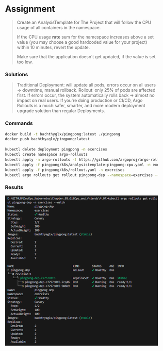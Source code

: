 # Assignment

> Create an AnalysisTemplate for The Project that will follow the CPU usage of all containers in the namespace.
> 
> If the CPU usage **rate** sum for the namespace increases above a set value (you may choose a good hardcoded value for your project) within 10 minutes, revert the update.
> 
> Make sure that the application doesn't get updated, if the value is set too low.

### Solutions

> Traditional Deployment: will update all pods, errors occur on all users → downtime, manual rollback.
> Rollout: only 25% of pods are affected first. If errors occur, the system automatically rolls back → almost no impact on real users.
> If you're doing production or CI/CD, Argo Rollouts is a much safer, smarter, and more modern deployment upgrade solution than regular Deployments.

### Commands

```bash
docker build -t bachthyglx/pingpong:latest ./pingpong
docker push bachthyaglx/pingpong:latest

kubectl delete deployment pingpong -n exercises
kubectl create namespace argo-rollouts
kubectl apply -n argo-rollouts -f https://github.com/argoproj/argo-rollouts/releases/latest/download/install.yaml
kubectl apply -f pingpong/k8s/analysistemplate-pingpong-cpu.yaml -n exercises
kubectl apply -f pingpong/k8s/rollout.yaml -n exercises
kubectl argo rollouts get rollout pingpong-dep --namespace=exercises --watch
```

### Results

![alt text](image.png)